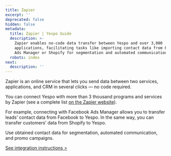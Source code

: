 ```yaml
---
title: Zapier
excerpt: ''
deprecated: false
hidden: false
metadata:
  title: Zapier | Yespo Guide
  description: >-
    Zapier enables no-code data transfer between Yespo and over 3,000
    applications, facilitating tasks like importing contact data from Facebook
    Ads Manager or Shopify for segmentation and automated communication.
  robots: index
next:
  description: ''
---
```

Zapier is an online service that lets you send data between two services, applications, and CRM in several clicks — no code required.

You can connect Yespo with more than 3 thousand programs and services by Zapier (see a complete list <a rel="nofollow" href="https://zapier.com/apps" target="_blank">on the Zapier website</a>).

For example, connecting with Facebook Ads Manager allows you to transfer leads’ contact data from Facebook to Yespo. In the same way, you can transfer customers’ data from Shopify to Yespo. 

Use obtained contact data for segmentation, automated communication, and promo campaigns.

[See integration instructions >](https://docs.yespo.io/docs/integration-zapier)
